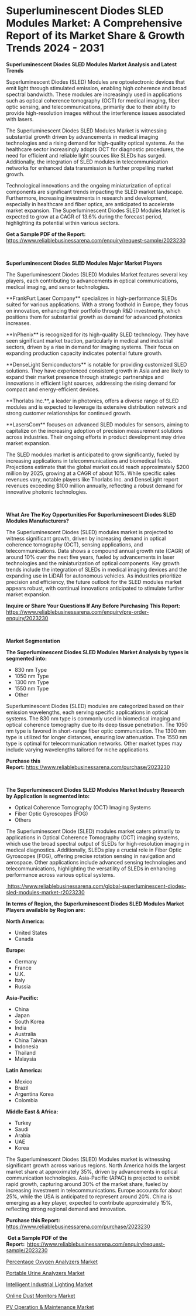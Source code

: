 <p><h1>Superluminescent Diodes SLED Modules Market: A Comprehensive Report of its Market Share & Growth Trends 2024 - 2031</h1></p><p><strong>Superluminescent Diodes SLED Modules Market Analysis and Latest Trends</strong></p>
<p><p>Superluminescent Diodes (SLED) Modules are optoelectronic devices that emit light through stimulated emission, enabling high coherence and broad spectral bandwidth. These modules are increasingly used in applications such as optical coherence tomography (OCT) for medical imaging, fiber optic sensing, and telecommunications, primarily due to their ability to provide high-resolution images without the interference issues associated with lasers.</p><p>The Superluminescent Diodes SLED Modules Market is witnessing substantial growth driven by advancements in medical imaging technologies and a rising demand for high-quality optical systems. As the healthcare sector increasingly adopts OCT for diagnostic procedures, the need for efficient and reliable light sources like SLEDs has surged. Additionally, the integration of SLED modules in telecommunication networks for enhanced data transmission is further propelling market growth.</p><p>Technological innovations and the ongoing miniaturization of optical components are significant trends impacting the SLED market landscape. Furthermore, increasing investments in research and development, especially in healthcare and fiber optics, are anticipated to accelerate market expansion. The Superluminescent Diodes SLED Modules Market is expected to grow at a CAGR of 13.6% during the forecast period, highlighting its potential within various sectors.</p></p>
<p><strong>Get a Sample PDF of the Report:&nbsp;</strong> <a href="https://www.reliablebusinessarena.com/enquiry/request-sample/2023230?utm_campaign=1685&utm_medium=2&utm_source=Github&utm_content=ia&utm_term=28102024&utm_id=superluminescent-diodes-sled-modules">https://www.reliablebusinessarena.com/enquiry/request-sample/2023230</a></p>
<p>&nbsp;</p>
<p><strong>Superluminescent Diodes SLED Modules Major Market Players</strong></p>
<p><p>The Superluminescent Diodes (SLED) Modules Market features several key players, each contributing to advancements in optical communications, medical imaging, and sensor technologies. </p><p>**FrankFurt Laser Company** specializes in high-performance SLEDs suited for various applications. With a strong foothold in Europe, they focus on innovation, enhancing their portfolio through R&D investments, which positions them for substantial growth as demand for advanced photonics increases.</p><p>**InPhenix** is recognized for its high-quality SLED technology. They have seen significant market traction, particularly in medical and industrial sectors, driven by a rise in demand for imaging systems. Their focus on expanding production capacity indicates potential future growth.</p><p>**DenseLight Semiconductors** is notable for providing customized SLED solutions. They have experienced consistent growth in Asia and are likely to expand their market presence through strategic partnerships and innovations in efficient light sources, addressing the rising demand for compact and energy-efficient devices.</p><p>**Thorlabs Inc.**, a leader in photonics, offers a diverse range of SLED modules and is expected to leverage its extensive distribution network and strong customer relationships for continued growth.</p><p>**LasersCom** focuses on advanced SLED modules for sensors, aiming to capitalize on the increasing adoption of precision measurement solutions across industries. Their ongoing efforts in product development may drive market expansion.</p><p>The SLED modules market is anticipated to grow significantly, fueled by increasing applications in telecommunications and biomedical fields. Projections estimate that the global market could reach approximately $200 million by 2025, growing at a CAGR of about 10%. While specific sales revenues vary, notable players like Thorlabs Inc. and DenseLight report revenues exceeding $100 million annually, reflecting a robust demand for innovative photonic technologies.</p></p>
<p>&nbsp;</p>
<p><strong>What Are The Key Opportunities For Superluminescent Diodes SLED Modules Manufacturers?</strong></p>
<p><p>The Superluminescent Diodes (SLED) modules market is projected to witness significant growth, driven by increasing demand in optical coherence tomography (OCT), sensing applications, and telecommunications. Data shows a compound annual growth rate (CAGR) of around 10% over the next five years, fueled by advancements in laser technologies and the miniaturization of optical components. Key growth trends include the integration of SLEDs in medical imaging devices and the expanding use in LiDAR for autonomous vehicles. As industries prioritize precision and efficiency, the future outlook for the SLED modules market appears robust, with continual innovations anticipated to stimulate further market expansion.</p></p>
<p><strong>Inquire or Share Your Questions If Any Before Purchasing This Report:</strong> <a href="https://www.reliablebusinessarena.com/enquiry/pre-order-enquiry/2023230?utm_campaign=1685&utm_medium=2&utm_source=Github&utm_content=ia&utm_term=28102024&utm_id=superluminescent-diodes-sled-modules">https://www.reliablebusinessarena.com/enquiry/pre-order-enquiry/2023230</a></p>
<p>&nbsp;</p>
<p><strong>Market Segmentation</strong></p>
<p><strong>The Superluminescent Diodes SLED Modules Market Analysis by types is segmented into:</strong></p>
<p><ul><li>830 nm Type</li><li>1050 nm Type</li><li>1300 nm Type</li><li>1550 nm Type</li><li>Other</li></ul></p>
<p><p>Superluminescent Diodes (SLED) modules are categorized based on their emission wavelengths, each serving specific applications in optical systems. The 830 nm type is commonly used in biomedical imaging and optical coherence tomography due to its deep tissue penetration. The 1050 nm type is favored in short-range fiber optic communication. The 1300 nm type is utilized for longer distances, ensuring low attenuation. The 1550 nm type is optimal for telecommunication networks. Other market types may include varying wavelengths tailored for niche applications.</p></p>
<p><strong>Purchase this Report:&nbsp;</strong><a href="https://www.reliablebusinessarena.com/purchase/2023230?utm_campaign=1685&utm_medium=2&utm_source=Github&utm_content=ia&utm_term=28102024&utm_id=superluminescent-diodes-sled-modules">https://www.reliablebusinessarena.com/purchase/2023230</a></p>
<p>&nbsp;</p>
<p><strong>The Superluminescent Diodes SLED Modules Market Industry Research by Application is segmented into:</strong></p>
<p><ul><li>Optical Coherence Tomography (OCT) Imaging Systems</li><li>Fiber Optic Gyroscopes (FOG)</li><li>Others</li></ul></p>
<p><p>The Superluminescent Diode (SLED) modules market caters primarily to applications in Optical Coherence Tomography (OCT) imaging systems, which use the broad spectral output of SLEDs for high-resolution imaging in medical diagnostics. Additionally, SLEDs play a crucial role in Fiber Optic Gyroscopes (FOG), offering precise rotation sensing in navigation and aerospace. Other applications include advanced sensing technologies and telecommunications, highlighting the versatility of SLEDs in enhancing performance across various optical systems.</p></p>
<p><a href="https://www.reliablebusinessarena.com/global-superluminescent-diodes-sled-modules-market-r2023230?utm_campaign=1685&utm_medium=2&utm_source=Github&utm_content=ia&utm_term=28102024&utm_id=superluminescent-diodes-sled-modules">&nbsp;https://www.reliablebusinessarena.com/global-superluminescent-diodes-sled-modules-market-r2023230</a></p>
<p><strong>In terms of Region, the Superluminescent Diodes SLED Modules Market Players available by Region are:</strong></p>
<p>
    <p> <strong> North America: </strong>
        <ul>
            <li>United States</li>
            <li>Canada</li>
        </ul>
        </p> 
    <p> <strong> Europe: </strong>
        <ul>
            <li>Germany</li>
            <li>France</li>
            <li>U.K.</li>
            <li>Italy</li>
            <li>Russia</li>
        </ul>
        </p> 
    <p> <strong> Asia-Pacific: </strong>
        <ul>
            <li>China</li>
            <li>Japan</li>
            <li>South Korea</li>
            <li>India</li>
            <li>Australia</li>
            <li>China Taiwan</li>
            <li>Indonesia</li>
            <li>Thailand</li>
            <li>Malaysia</li>
        </ul>
        </p> 
    <p> <strong> Latin America: </strong>
        <ul>
            <li>Mexico</li>
            <li>Brazil</li>
            <li>Argentina Korea</li>
            <li>Colombia</li>
        </ul>
        </p> 
    <p> <strong> Middle East & Africa: </strong>
        <ul>
            <li>Turkey</li>
            <li>Saudi</li>
            <li>Arabia</li>
            <li>UAE</li>
            <li>Korea</li>
        </ul>
    </p>
    </p>
<p><p>The Superluminescent Diodes (SLED) Modules market is witnessing significant growth across various regions. North America holds the largest market share at approximately 35%, driven by advancements in optical communication technologies. Asia-Pacific (APAC) is projected to exhibit rapid growth, capturing around 30% of the market share, fueled by increasing investment in telecommunications. Europe accounts for about 25%, while the USA is anticipated to represent around 20%. China is emerging as a key player, expected to contribute approximately 15%, reflecting strong regional demand and innovation.</p></p>
<p><strong>Purchase this Report: </strong><a href="https://www.reliablebusinessarena.com/purchase/2023230?utm_campaign=1685&utm_medium=2&utm_source=Github&utm_content=ia&utm_term=28102024&utm_id=superluminescent-diodes-sled-modules">https://www.reliablebusinessarena.com/purchase/2023230</a></p>
<p>&nbsp;<strong>Get a Sample PDF of the Report:&nbsp;&nbsp;</strong><a href="https://www.reliablebusinessarena.com/enquiry/request-sample/2023230?utm_campaign=1685&utm_medium=2&utm_source=Github&utm_content=ia&utm_term=28102024&utm_id=superluminescent-diodes-sled-modules">https://www.reliablebusinessarena.com/enquiry/request-sample/2023230</a></p>
<p><strong></strong></p>
<p><p><a href="https://www.linkedin.com/pulse/digital-transformation-percentage-oxygen-analyzers-industry-erwle?utm_campaign=1685&utm_medium=2&utm_source=Github&utm_content=ia&utm_term=28102024&utm_id=superluminescent-diodes-sled-modules">Percentage Oxygen Analyzers Market</a></p><p><a href="https://www.linkedin.com/pulse/portable-urine-analyzers-value-chain-analysis-from-raw-materials-6dtef?utm_campaign=1685&utm_medium=2&utm_source=Github&utm_content=ia&utm_term=28102024&utm_id=superluminescent-diodes-sled-modules">Portable Urine Analyzers Market</a></p><p><a href="https://www.linkedin.com/pulse/intelligent-industrial-lighting-market-report-product-ackze?utm_campaign=1685&utm_medium=2&utm_source=Github&utm_content=ia&utm_term=28102024&utm_id=superluminescent-diodes-sled-modules">Intelligent Industrial Lighting Market</a></p><p><a href="https://www.linkedin.com/pulse/sustainability-trends-online-dust-monitors-industry-market-implications-vo2vf?trk=public_post_embed_feed-article-content&utm_campaign=1685&utm_medium=2&utm_source=Github&utm_content=ia&utm_term=28102024&utm_id=superluminescent-diodes-sled-modules">Online Dust Monitors Market</a></p><p><a href="https://www.linkedin.com/pulse/market-leaders-laggards-global-pv-operation-maintenance-trends-os3je?utm_campaign=1685&utm_medium=2&utm_source=Github&utm_content=ia&utm_term=28102024&utm_id=superluminescent-diodes-sled-modules">PV Operation & Maintenance Market</a></p></p>